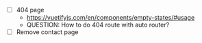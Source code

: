 - [ ] 404 page
  * https://vuetifyjs.com/en/components/empty-states/#usage
  * QUESTION: How to do 404 route with auto router?
- [ ] Remove contact page
